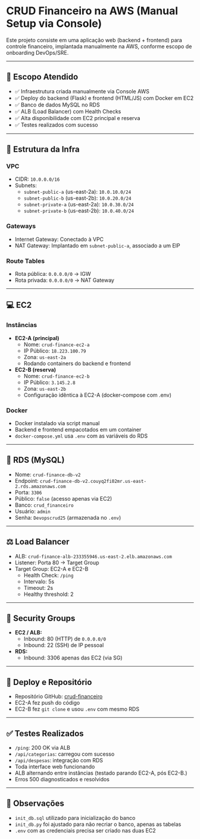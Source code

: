 
# CRUD Financeiro na AWS (Manual Setup via Console)

Este projeto consiste em uma aplicação web (backend + frontend) para controle financeiro, implantada manualmente na AWS, conforme escopo de onboarding DevOps/SRE.

---

## 📌 Escopo Atendido

- ✅ Infraestrutura criada manualmente via Console AWS
- ✅ Deploy do backend (Flask) e frontend (HTML/JS) com Docker em EC2
- ✅ Banco de dados MySQL no RDS
- ✅ ALB (Load Balancer) com Health Checks
- ✅ Alta disponibilidade com EC2 principal e reserva
- ✅ Testes realizados com sucesso

---

## 🧩 Estrutura da Infra

### VPC

- CIDR: `10.0.0.0/16`
- Subnets:
  - `subnet-public-a` (us-east-2a): `10.0.10.0/24`
  - `subnet-public-b` (us-east-2b): `10.0.20.0/24`
  - `subnet-private-a` (us-east-2a): `10.0.30.0/24`
  - `subnet-private-b` (us-east-2b): `10.0.40.0/24`

### Gateways

- Internet Gateway: Conectado à VPC
- NAT Gateway: Implantado em `subnet-public-a`, associado a um EIP

### Route Tables

- Rota pública: `0.0.0.0/0` -> IGW
- Rota privada: `0.0.0.0/0` -> NAT Gateway

---

## 💻 EC2

### Instâncias

- **EC2-A (principal)**
  - Nome: `crud-finance-ec2-a`
  - IP Público: `18.223.100.79`
  - Zona: `us-east-2a`
  - Rodando containers do backend e frontend
- **EC2-B (reserva)**
  - Nome: `crud-finance-ec2-b`
  - IP Público: `3.145.2.8`
  - Zona: `us-east-2b`
  - Configuração idêntica à EC2-A (docker-compose com .env)

### Docker

- Docker instalado via script manual
- Backend e frontend empacotados em um container
- `docker-compose.yml` usa `.env` com as variáveis do RDS

---

## 🐬 RDS (MySQL)

- Nome: `crud-finance-db-v2`
- Endpoint: `crud-finance-db-v2.couyq2fi02mr.us-east-2.rds.amazonaws.com`
- Porta: `3306`
- Público: `false` (acesso apenas via EC2)
- Banco: `crud_financeiro`
- Usuário: `admin`
- Senha: `Devopscrud25` (armazenada no `.env`)

---

## ⚖️ Load Balancer

- ALB: `crud-finance-alb-233355946.us-east-2.elb.amazonaws.com`
- Listener: Porta 80 -> Target Group
- Target Group: EC2-A e EC2-B
  - Health Check: `/ping`
  - Intervalo: 5s
  - Timeout: 2s
  - Healthy threshold: 2

---

## 🔐 Security Groups

- **EC2 / ALB:**
  - Inbound: 80 (HTTP) de `0.0.0.0/0`
  - Inbound: 22 (SSH) de IP pessoal
- **RDS:**
  - Inbound: 3306 apenas das EC2 (via SG)

---

## 🚀 Deploy e Repositório

- Repositório GitHub: [crud-financeiro](https://github.com/prymax10/crud-financeiro)
- EC2-A fez push do código
- EC2-B fez `git clone` e usou `.env` com mesmo RDS

---

## ✅ Testes Realizados

- `/ping`: 200 OK via ALB
- `/api/categorias`: carregou com sucesso
- `/api/despesas`: integração com RDS
- Toda interface web funcionando
- ALB alternando entre instâncias (testado parando EC2-A, pós EC2-B.)
- Erros 500 diagnosticados e resolvidos

---

## 🧠 Observações

- `init_db.sql` utilizado para inicialização do banco
- `init_db.py` foi ajustado para não recriar o banco, apenas as tabelas
- `.env` com as credenciais precisa ser criado nas duas EC2
